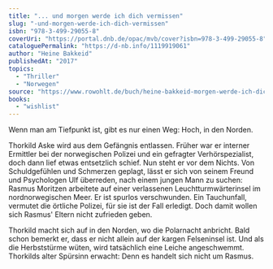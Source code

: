 ```yaml
---
title: "... und morgen werde ich dich vermissen"
slug: "-und-morgen-werde-ich-dich-vermissen"
isbn: "978-3-499-29055-8"
coverUri: "https://portal.dnb.de/opac/mvb/cover?isbn=978-3-499-29055-8"
cataloguePermalink: "https://d-nb.info/1119919061"
author: "Heine Bakkeid"
publishedAt: "2017"
topics:
  - "Thriller"
  - "Norwegen"
source: "https://www.rowohlt.de/buch/heine-bakkeid-morgen-werde-ich-dich-vermissen-9783499290558"
books: 
  - "wishlist"
---
```

Wenn man am Tiefpunkt ist, gibt es nur einen Weg: Hoch, in den Norden.

Thorkild Aske wird aus dem Gefängnis entlassen. Früher war er interner 
Ermittler bei der norwegischen Polizei und ein gefragter Verhörspezialist, 
doch dann lief etwas entsetzlich schief. Nun steht er vor dem Nichts. Von 
Schuldgefühlen und Schmerzen geplagt, lässt er sich von seinem Freund und
Psychologen Ulf überreden, nach einem jungen Mann zu suchen: Rasmus Moritzen
arbeitete auf einer verlassenen Leuchtturmwärterinsel im nordnorwegischen 
Meer. Er ist spurlos verschwunden. Ein Tauchunfall, vermutet die örtliche 
Polizei, für sie ist der Fall erledigt. Doch damit wollen sich Rasmus' Eltern 
nicht zufrieden geben.

Thorkild macht sich auf in den Norden, wo die Polarnacht anbricht. Bald schon
bemerkt er, dass er nicht allein auf der kargen Felseninsel ist. Und als die 
Herbststürme wüten, wird tatsächlich eine Leiche angeschwemmt. Thorkilds alter
Spürsinn erwacht: Denn es handelt sich nicht um Rasmus.